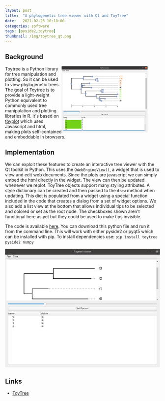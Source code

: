 ```yaml
---
layout: post
title:  "A phylogenetic tree viewer with Qt and ToyTree"
date:   2021-02-26 10:18:00
categories: software
tags: [pyside2,toytree]
thumbnail: /img/toytree_qt.png
---
```


## Background

<div style="width: 320px; float:right;">
<img src="/img/toytree_qt.png" width="280px">
</div>

Toytree is a Python library for tree manipulation and plotting. So it can be used to view phylogenetic trees. The goal of Toytree is to provide a light-weight Python equivalent to commonly used tree manipulation and plotting libraries in R. It's based on [toyplot](https://toyplot.readthedocs.io/) which uses Javascript and html, making plots self-contained and embeddable in browsers.

## Implementation

We can exploit these features to create an interactive tree viewer with the Qt toolkit in Python. This uses the `QWebEngineView()`, a widget that is used to view and edit web documents. Since the plots are javascript we can simply embed the html directly in the widget. The view can then be updated whenever we replot. ToyTree objects support many styling attributes. A style dictionary can be created and then passed to the `draw` method when updating. This dict is populated from a widget using a special function included in the code that creates a dialog from a set of widget options. We also add a list view at the bottom that allows individual tips to be selected and colored or set as the root node. The checkboxes shown aren't functional here as yet but they could be used to make tips invisible.

The code is available [here](https://github.com/dmnfarrell/teaching/blob/master/gui/toytreeviewer.py). You can download this python file and run it from the command line. This will work with either pyside2 or pyqt5 which can be installed with pip. To install dependencies use: `pip install toytree pyside2 numpy`

<div style="width: auto;">
 <a href="/img/toytree_viewer.gif"> <img class="small-scaled" src="/img/toytree_viewer.gif"></a>  
</div>

## Links

* [ToyTree](https://toytree.readthedocs.io/)
